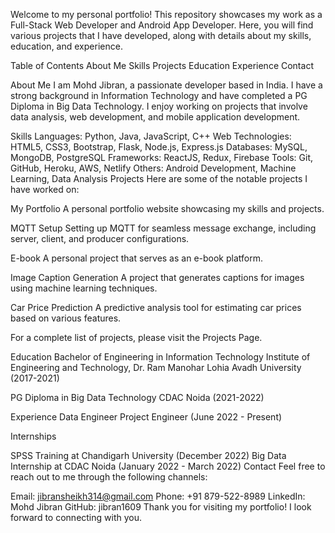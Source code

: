 Welcome to my personal portfolio! This repository showcases my work as a Full-Stack Web Developer and Android App Developer. Here, you will find various projects that I have developed, along with details about my skills, education, and experience.

Table of Contents
About Me
Skills
Projects
Education
Experience
Contact

About Me
I am Mohd Jibran, a passionate developer based in India. I have a strong background in Information Technology and have completed a PG Diploma in Big Data Technology. I enjoy working on projects that involve data analysis, web development, and mobile application development.

Skills
Languages: Python, Java, JavaScript, C++
Web Technologies: HTML5, CSS3, Bootstrap, Flask, Node.js, Express.js
Databases: MySQL, MongoDB, PostgreSQL
Frameworks: ReactJS, Redux, Firebase
Tools: Git, GitHub, Heroku, AWS, Netlify
Others: Android Development, Machine Learning, Data Analysis
Projects
Here are some of the notable projects I have worked on:

My Portfolio
A personal portfolio website showcasing my skills and projects.

MQTT Setup
Setting up MQTT for seamless message exchange, including server, client, and producer configurations.

E-book
A personal project that serves as an e-book platform.

Image Caption Generation
A project that generates captions for images using machine learning techniques.

Car Price Prediction
A predictive analysis tool for estimating car prices based on various features.

For a complete list of projects, please visit the Projects Page.

Education
Bachelor of Engineering in Information Technology
Institute of Engineering and Technology, Dr. Ram Manohar Lohia Avadh University (2017-2021)

PG Diploma in Big Data Technology
CDAC Noida (2021-2022)

Experience
Data Engineer
Project Engineer (June 2022 - Present)

Internships

SPSS Training at Chandigarh University (December 2022)
Big Data Internship at CDAC Noida (January 2022 - March 2022)
Contact
Feel free to reach out to me through the following channels:

Email: jibransheikh314@gmail.com
Phone: +91 879-522-8989
LinkedIn: Mohd Jibran
GitHub: jibran1609
Thank you for visiting my portfolio! I look forward to connecting with you.